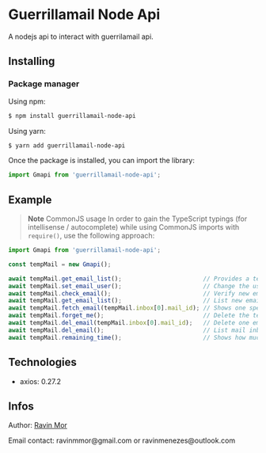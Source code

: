 # Guerrillamail Node Api
A nodejs api to interact with guerrilamail api.


## Installing

### Package manager

Using npm:

```bash
$ npm install guerrillamail-node-api
```
Using yarn:

```bash
$ yarn add guerrillamail-node-api
```

Once the package is installed, you can import the library:
```js
import Gmapi from 'guerrillamail-node-api';
```


## Example

> **Note** CommonJS usage
> In order to gain the TypeScript typings (for intellisense / autocomplete) while using CommonJS imports with `require()`, use the following approach:

```js
import Gmapi from 'guerrillamail-node-api';

const tempMail = new Gmapi();

await tempMail.get_email_list();                       // Provides a temporary email.
await tempMail.set_email_user();                       // Change the username of an email. If the name is the same gives extra 60 minutes. 'Revive' a deleted email.
await tempMail.check_email();                          // Verify new emails on inbox.
await tempMail.get_email_list();                       // List new emails on inbox.
await tempMail.fetch_email(tempMail.inbox[0].mail_id); // Shows one specific email.
await tempMail.forget_me();                            // Delete the temporary email.
await tempMail.del_email(tempMail.inbox[0].mail_id);   // Delete one email on inbox.
await tempMail.del_email();                            // List mail inbox in descending order
await tempMail.remaining_time();                       // Shows how much time the temporary email has left

```

## Technologies
<ul>
  <li>axios: 0.27.2</li>
</ul>

## Infos
<p>Author: <a href="https://github.com/ravinmor">Ravin Mor</a></p>
<p>Email contact: ravinmmor@gmail.com or ravinmenezes@outlook.com</p>
